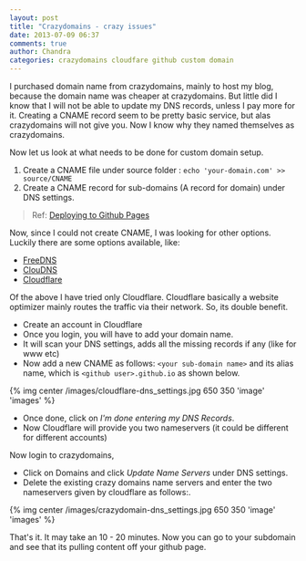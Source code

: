 ```yaml
---
layout: post
title: "Crazydomains - crazy issues"
date: 2013-07-09 06:37
comments: true
author: Chandra
categories: crazydomains cloudfare github custom domain
---
```

I purchased domain name from crazydomains, mainly to host my blog, because the domain name was cheaper at crazydomains. But little did I know that I will not be able to update my DNS records, unless I pay more for it. Creating a CNAME record seem to be pretty basic service, but alas crazydomains will not give you. Now I know why they named themselves as crazydomains.

Now let us look at what needs to be done for custom domain setup.
<!--more-->
1. Create a CNAME file under source folder : 
`
  echo 'your-domain.com' >> source/CNAME
`
1. Create a CNAME record for sub-domains (A record for domain) under DNS settings.
>Ref: [Deploying to Github Pages](http://octopress.org/docs/deploying/github/#custom_domains)

Now, since I could not create CNAME, I was looking for other options. Luckily there are some options available, like:

- [FreeDNS](http://freedns.afraid.org/)
- [ClouDNS](http://www.cloudns.net/)
- [Cloudflare](https://www.cloudflare.com/)

Of the above I have tried only Cloudflare. Cloudflare basically a website optimizer mainly routes the traffic via their network. So, its double benefit. 

- Create an account in Cloudflare 
- Once you login, you will have to add your domain name. 
- It will scan your DNS settings, adds all the missing records if any (like for www etc)
- Now add a new CNAME as follows:
`<your sub-domain name>` and its alias name, which is `<github user>.github.io` as shown below.

{% img center /images/cloudflare-dns_settings.jpg 650 350 'image' 'images' %}

- Once done, click on *I'm done entering my DNS Records*.
- Now Cloudflare will provide you two nameservers (it could be different for different accounts)

Now login to crazydomains, 

- Click on Domains and click *Update Name Servers* under DNS settings.
- Delete the existing crazy domains name servers and enter the two nameservers given by cloudflare as follows:.

{% img center /images/crazydomain-dns_settings.jpg 650 350 'image' 'images' %}

That's it. It may take an 10 - 20 minutes. Now you can go to your subdomain and see that its pulling content off your github page. 
